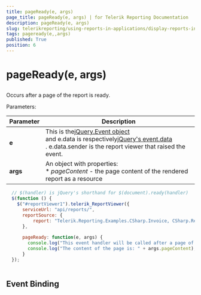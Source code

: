 ```yaml
---
title: pageReady(e, args)
page_title: pageReady(e, args) | for Telerik Reporting Documentation
description: pageReady(e, args)
slug: telerikreporting/using-reports-in-applications/display-reports-in-applications/web-application/html5-report-viewer/api-reference/reportviewer/events/pageready(e,-args)
tags: pageready(e,,args)
published: True
position: 6
---
```


# pageReady(e, args)



## 

Occurs after a page of the report is ready.


Parameters:



| Parameter | Description |
| ------ | ------ |
| __e__ |This is the[jQuery.Event object<br/>](https://api.jquery.com/category/events/event-object/<br/>)and e.data is respectively[jQuery's event.data<br/>](https://api.jquery.com/event.data/<br/>). e.data.sender is the report viewer that raised the event.|
| __args__ |An object with properties:<br/>*  *pageContent* - the page content of the rendered report as a resource|




	
````js
  // $(handler) is jQuery's shorthand for $(document).ready(handler)
  $(function () {
    $("#reportViewer1").telerik_ReportViewer({
      serviceUrl: "api/reports/",
      reportSource: {
          report: "Telerik.Reporting.Examples.CSharp.Invoice, CSharp.ReportLibrary"
      },
      
      pageReady: function(e, args) { 
        console.log("This event handler will be called after a page of the report is ready.");
        console.log("The content of the page is: " + args.pageContent); 
      }
  });
          
````




## Event Binding

